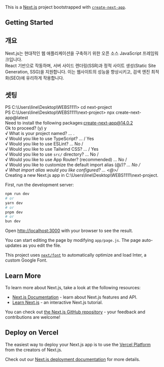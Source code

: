 This is a [Next.js](https://nextjs.org/) project bootstrapped with [`create-next-app`](https://github.com/vercel/next.js/tree/canary/packages/create-next-app).

## Getting Started

## 개요

Next.js는 현대적인 웹 애플리케이션을 구축하기 위한 오픈 소스 JavaScript 프레임워크입니다.   
React 기반으로 작동하며, 서버 사이드 렌더링(SSR)과 정적 사이트 생성(Static Site Generation, SSG)을    지원합니다. 이는 웹사이트의 성능을 향상시키고, 검색 엔진 최적화(SEO)에 유리하게 작용합니다.   

## 셋팅

PS C:\Users\line\Desktop\WEBS1111> cd next-project   
PS C:\Users\line\Desktop\WEBS1111\next-project> npx create-next-app@latest          
Need to install the following packages:create-next-app@14.0.2   
Ok to proceed? (y) y   
√ What is your project named? ... .   
√ Would you like to use TypeScript? ... <No> / Yes   
√ Would you like to use ESLint? ... No / <Yes>   
√ Would you like to use Tailwind CSS? ... <No> / Yes   
√ Would you like to use `src/` directory? ... No / <Yes>   
√ Would you like to use App Router? (recommended) ... No / <Yes>   
√ Would you like to customize the default import alias (@/*)? ... No / <Yes>          
√ What import alias would you like configured? ... <@>/*   
Creating a new Next.js app in C:\Users\line\Desktop\WEBS1111\next-project.   

First, run the development server:

```bash
npm run dev
# or
yarn dev
# or
pnpm dev
# or
bun dev
```

Open [http://localhost:3000](http://localhost:3000) with your browser to see the result.

You can start editing the page by modifying `app/page.js`. The page auto-updates as you edit the file.

This project uses [`next/font`](https://nextjs.org/docs/basic-features/font-optimization) to automatically optimize and load Inter, a custom Google Font.

## Learn More

To learn more about Next.js, take a look at the following resources:

- [Next.js Documentation](https://nextjs.org/docs) - learn about Next.js features and API.
- [Learn Next.js](https://nextjs.org/learn) - an interactive Next.js tutorial.

You can check out [the Next.js GitHub repository](https://github.com/vercel/next.js/) - your feedback and contributions are welcome!

## Deploy on Vercel

The easiest way to deploy your Next.js app is to use the [Vercel Platform](https://vercel.com/new?utm_medium=default-template&filter=next.js&utm_source=create-next-app&utm_campaign=create-next-app-readme) from the creators of Next.js.

Check out our [Next.js deployment documentation](https://nextjs.org/docs/deployment) for more details.
